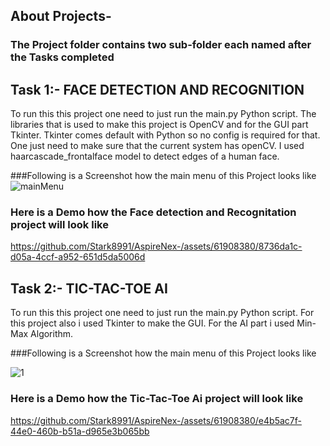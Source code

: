 ## About Projects-
### The Project folder contains two sub-folder each named after the Tasks completed



## Task 1:- FACE DETECTION AND RECOGNITION
To run this this project one need to just run the main.py Python script. The libraries that is used to make this project is OpenCV and for the GUI part Tkinter. Tkinter comes default with Python so no config is required for that. One just need to make sure that the current system has openCV. I used haarcascade_frontalface model to detect edges of a human face.


###Following is a Screenshot how the main menu of this Project looks like
![mainMenu](https://github.com/Stark8991/AspireNex-/assets/61908380/899b39b6-589e-4e63-bccf-7fe5fb2acf33)

### Here is a Demo how the Face detection and Recognitation project will look like

https://github.com/Stark8991/AspireNex-/assets/61908380/8736da1c-d05a-4ccf-a952-651d5da5006d


## Task 2:- TIC-TAC-TOE AI

To run this this project one need to just run the main.py Python script. For this project also i used Tkinter to make the GUI. For the AI part i used Min-Max Algorithm.

###Following is a Screenshot how the main menu of this Project looks like

![1](https://github.com/Stark8991/AspireNex-/assets/61908380/ff0b5791-5b58-4d4c-b199-5795cb7a8924)

### Here is a Demo how the Tic-Tac-Toe Ai project will look like

https://github.com/Stark8991/AspireNex-/assets/61908380/e4b5ac7f-44e0-460b-b51a-d965e3b065bb



